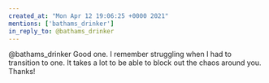 ```yaml
---
created_at: "Mon Apr 12 19:06:25 +0000 2021"
mentions: ['bathams_drinker']
in_reply_to: @bathams_drinker
---
```


@bathams_drinker Good one. I remember struggling when I had to transition to one. It takes a lot to be able to block out the chaos around you. Thanks!